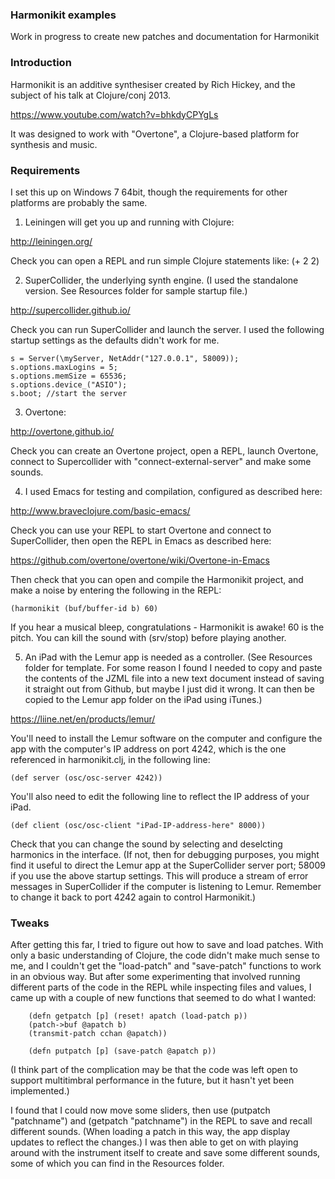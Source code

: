 ### Harmonikit examples

Work in progress to create new patches and documentation for Harmonikit




### Introduction

Harmonikit is an additive synthesiser created by Rich Hickey, and the subject of his talk at Clojure/conj 2013.

https://www.youtube.com/watch?v=bhkdyCPYgLs

It was designed to work with "Overtone", a Clojure-based platform for synthesis and music.




### Requirements

I set this up on Windows 7 64bit, though the requirements for other platforms are probably the same.

1) Leiningen will get you up and running with Clojure:

http://leiningen.org/

Check you can open a REPL and run simple Clojure statements like: (+ 2 2)


2) SuperCollider, the underlying synth engine. (I used the standalone version. See Resources folder for sample startup file.)

http://supercollider.github.io/

Check you can run SuperCollider and launch the server. I used the following startup settings as the defaults didn't work for me.

    s = Server(\myServer, NetAddr("127.0.0.1", 58009));
    s.options.maxLogins = 5;
    s.options.memSize = 65536;
    s.options.device_("ASIO");
    s.boot; //start the server

3) Overtone:

http://overtone.github.io/

Check you can create an Overtone project, open a REPL, launch Overtone, connect to Supercollider with "connect-external-server" and make some sounds.


4) I used Emacs for testing and compilation, configured as described here:

http://www.braveclojure.com/basic-emacs/

Check you can use your REPL to start Overtone and connect to SuperCollider, then open the REPL in Emacs as described here:

https://github.com/overtone/overtone/wiki/Overtone-in-Emacs

Then check that you can open and compile the Harmonikit project, and make a noise by entering the following in the REPL:

    (harmonikit (buf/buffer-id b) 60)
    
If you hear a musical bleep, congratulations - Harmonikit is awake! 60 is the pitch. You can kill the sound with (srv/stop) before playing another.


5) An iPad with the Lemur app is needed as a controller. (See Resources folder for template. For some reason I found I needed to copy and paste the contents of the JZML file into a new text document instead of saving it straight out from Github, but maybe I just did it wrong. It can then be copied to the Lemur app folder on the iPad using iTunes.) 

https://liine.net/en/products/lemur/

You'll need to install the Lemur software on the computer and configure the app with the computer's IP address on port 4242, which is the one referenced in harmonikit.clj, in the following line:

    (def server (osc/osc-server 4242))

You'll also need to edit the following line to reflect the IP address of your iPad.

    (def client (osc/osc-client "iPad-IP-address-here" 8000))

Check that you can change the sound by selecting and deselcting harmonics in the interface. (If not, then for debugging purposes, you might find it useful to direct the Lemur app at the SuperCollider server port; 58009 if you use the above startup settings. This will produce a stream of error messages in SuperCollider if the computer is listening to Lemur. Remember to change it back to port 4242 again to control Harmonikit.)

### Tweaks

After getting this far, I tried to figure out how to save and load patches. With only a basic understanding of Clojure, the code didn't make much sense to me, and I couldn't get the "load-patch" and "save-patch" functions to work in an obvious way. But after some experimenting that involved running different parts of the code in the REPL while inspecting files and values, I came up with a couple of new functions that seemed to do what I wanted:

        (defn getpatch [p] (reset! apatch (load-patch p))
        (patch->buf @apatch b)
        (transmit-patch cchan @apatch))

        (defn putpatch [p] (save-patch @apatch p))

(I think part of the complication may be that the code was left open to support multitimbral performance in the future, but it hasn't yet been implemented.)

I found that I could now move some sliders, then use (putpatch "patchname") and (getpatch "patchname") in the REPL to save and recall different sounds. (When loading a patch in this way, the app display updates to reflect the changes.) I was then able to get on with playing around with the instrument itself to create and save some different sounds, some of which you can find in the Resources folder.
